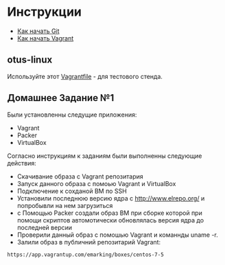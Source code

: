 # Инструкции

* [Как начать Git](git_quick_start.md)
* [Как начать Vagrant](vagrant_quick_start.md)

## otus-linux

Используйте этот [Vagrantfile](Vagrantfile) - для тестового стенда.


## Домашнее Задание №1

Были установленны следущие приложения:

* Vagrant
* Packer
* VirtualBox

Согласно инструкциям к заданиям были выполненны следующие действия:

* Скачивание образа с Vagrant репозитария
* Запуск данного образа с помоью  Vagrant  и VirtualBox
* Подключение к сохданой ВМ по SSH
* Установили последнюю версию ядра с http://www.elrepo.org/ и попробывли на нем загрузиться
* с Помощью Packer создали образ ВМ при сборке которой при помощи скриптов автомотически обновлялась версия ядра до последней версии
* Проверили данный образ с помошью Vagrant  и команнды uname -r.
* Залили образ в публичний репозитарий Vagrant:

````  
https://app.vagrantup.com/emarking/boxes/centos-7-5

````
